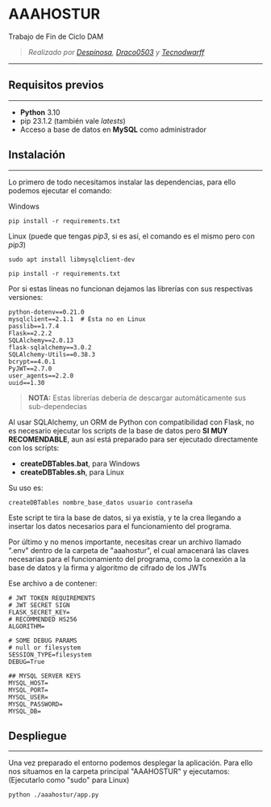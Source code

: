# AAAHOSTUR
 Trabajo de Fin de Ciclo DAM
> *Realizado por [Despinosa](https://github.com/Despinosa), [Draco0503](https://github.com/Draco0503) y [Tecnodwarff](https://github.com/Tecnodwarff)*
---
## Requisitos previos

---
* **Python** 3.10
* pip 23.1.2 (también vale *latests*)
* Acceso a base de datos en **MySQL** como administrador


## Instalación

---
Lo primero de todo necesitamos instalar las dependencias, para ello podemos ejecutar el comando:

Windows

```commandline
pip install -r requirements.txt
```

Linux (puede que tengas *pip3*, si es así, el comando es el mismo pero con *pip3*)

```commandline
sudo apt install libmysqlclient-dev

pip install -r requirements.txt
```

Por si estas líneas no funcionan dejamos las librerías con sus respectivas versiones:

```text
python-dotenv==0.21.0
mysqlclient==2.1.1  # Esta no en Linux
passlib==1.7.4
Flask==2.2.2
SQLAlchemy==2.0.13
flask-sqlalchemy==3.0.2
SQLAlchemy-Utils==0.38.3
bcrypt==4.0.1
PyJWT==2.7.0
user_agents==2.2.0
uuid==1.30
```

> **NOTA:** Estas librerías debería de descargar automáticamente sus sub-dependecias

Al usar SQLAlchemy, un ORM de Python con compatibilidad con Flask, no es necesario ejecutar los scripts de la base de datos pero **SI MUY RECOMENDABLE**, aun así está preparado para ser ejecutado directamente con los scripts:


* **createDBTables.bat**, para Windows
* **createDBTables.sh**, para Linux

Su uso es:

```commandline
createDBTables nombre_base_datos usuario contraseña
```

Este script te tira la base de datos, si ya existía, y te la crea llegando a insertar los datos necesarios para el funcionamiento del programa.

Por último y no menos importante, necesitas crear un archivo llamado ".env" dentro de la carpeta de "aaahostur", el cual amacenará las claves necesarias para el funcionamiento del programa, como la conexión a la base de datos y la firma y algoritmo de cifrado de los JWTs

Ese archivo a de contener:

```text
# JWT TOKEN REQUIREMENTS
# JWT SECRET SIGN
FLASK_SECRET_KEY=
# RECOMMENDED HS256
ALGORITHM=

# SOME DEBUG PARAMS
# null or filesystem
SESSION_TYPE=filesystem
DEBUG=True

## MYSQL SERVER KEYS
MYSQL_HOST=
MYSQL_PORT=
MYSQL_USER=
MYSQL_PASSWORD=
MYSQL_DB=
```

## Despliegue

---
Una vez preparado el entorno podemos desplegar la aplicación. Para ello nos situamos en la carpeta principal "AAAHOSTUR" y ejecutamos:
(Ejecutarlo como "sudo" para Linux)

```commandline
python ./aaahostur/app.py
```

